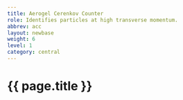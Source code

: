 ```yaml
---
title: Aerogel Cerenkov Counter
role: Identifies particles at high transverse momentum.
abbrev: acc
layout: newbase
weight: 6
level: 1
category: central
---
```

# {{ page.title }}
